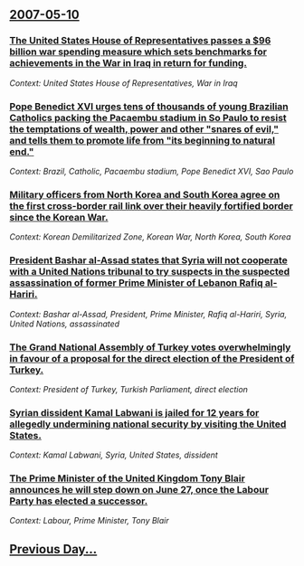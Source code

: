 ## [2007-05-10](/news/2007/05/10/index.md)

### [ The United States House of Representatives passes a $96 billion war spending measure which sets benchmarks for achievements in the War in Iraq in return for funding. ](/news/2007/05/10/the-united-states-house-of-representatives-passes-a-96-billion-war-spending-measure-which-sets-benchmarks-for-achievements-in-the-war-in-i.md)
_Context: United States House of Representatives, War in Iraq_

### [ Pope Benedict XVI urges tens of thousands of young Brazilian Catholics packing the Pacaembu stadium in So Paulo to resist the temptations of wealth, power and other "snares of evil," and tells them to promote life from "its beginning to natural end." ](/news/2007/05/10/pope-benedict-xvi-urges-tens-of-thousands-of-young-brazilian-catholics-packing-the-pacaembu-stadium-in-sao-paulo-to-resist-the-temptations.md)
_Context: Brazil, Catholic, Pacaembu stadium, Pope Benedict XVI, Sao Paulo_

### [ Military officers from North Korea and South Korea agree on the first cross-border rail link over their heavily fortified border since the Korean War. ](/news/2007/05/10/military-officers-from-north-korea-and-south-korea-agree-on-the-first-cross-border-rail-link-over-their-heavily-fortified-border-since-the.md)
_Context: Korean Demilitarized Zone, Korean War, North Korea, South Korea_

### [ President Bashar al-Assad states that Syria will not cooperate with a United Nations tribunal to try suspects in the suspected assassination of former Prime Minister of Lebanon Rafiq al-Hariri. ](/news/2007/05/10/president-bashar-al-assad-states-that-syria-will-not-cooperate-with-a-united-nations-tribunal-to-try-suspects-in-the-suspected-assassinatio.md)
_Context: Bashar al-Assad, President, Prime Minister, Rafiq al-Hariri, Syria, United Nations, assassinated_

### [ The Grand National Assembly of Turkey votes overwhelmingly in favour of a proposal for the direct election of the President of Turkey. ](/news/2007/05/10/the-grand-national-assembly-of-turkey-votes-overwhelmingly-in-favour-of-a-proposal-for-the-direct-election-of-the-president-of-turkey.md)
_Context: President of Turkey, Turkish Parliament, direct election_

### [ Syrian dissident Kamal Labwani is jailed for 12 years for allegedly undermining national security by visiting the United States. ](/news/2007/05/10/syrian-dissident-kamal-labwani-is-jailed-for-12-years-for-allegedly-undermining-national-security-by-visiting-the-united-states.md)
_Context: Kamal Labwani, Syria, United States, dissident_

### [ The Prime Minister of the United Kingdom Tony Blair announces he will step down on June 27, once the Labour Party has elected a successor. ](/news/2007/05/10/the-prime-minister-of-the-united-kingdom-tony-blair-announces-he-will-step-down-on-june-27-once-the-labour-party-has-elected-a-successor.md)
_Context: Labour, Prime Minister, Tony Blair_

## [Previous Day...](/news/2007/05/9/index.md)

